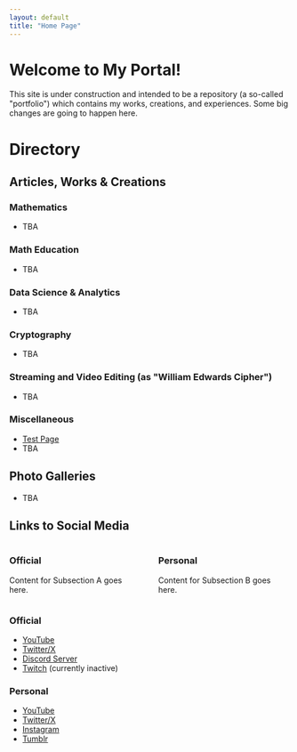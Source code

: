 ```yaml
---
layout: default
title: "Home Page"
---
```


# Welcome to My Portal!

This site is under construction and intended to be a repository (a so-called "portfolio") which contains my works, creations, and experiences. Some big changes are going to happen here.

# Directory

## Articles, Works & Creations

### Mathematics

* TBA

### Math Education

* TBA

### Data Science & Analytics

* TBA

### Cryptography

* TBA

### Streaming and Video Editing (as "William Edwards Cipher")

* TBA

### Miscellaneous

* [Test Page](./Content/TestingMaterials/test.html)
* TBA

## Photo Galleries

* TBA

## Links to Social Media

<div style="display: flex; gap: 2rem;">

  <div style="flex: 1;">
    <h3>Official</h3>
    <p>
      Content for Subsection A goes here.
    </p>
  </div>

  <div style="flex: 1;">
    <h3>Personal</h3>
    <p>
      Content for Subsection B goes here.
    </p>
  </div>

</div>

### Official

* [YouTube](https://youtube.com/@TheEdwardsCipher)
* [Twitter/X](https://x.com/YeEdwardsCipher)
* [Discord Server](https://discord.gg/9eeMxgU5Gq)
* [Twitch](https://www.twitch.tv/theedwardscipher) (currently inactive)

### Personal

* [YouTube](https://youtube.com/@TheOtherCiphbruh)
* [Twitter/X](https://x.com/YeOtherCiphbruh)
* [Instagram](https://www.instagram.com/theedwardscipher/)
* [Tumblr](https://www.tumblr.com/theedwardsciphbruh)